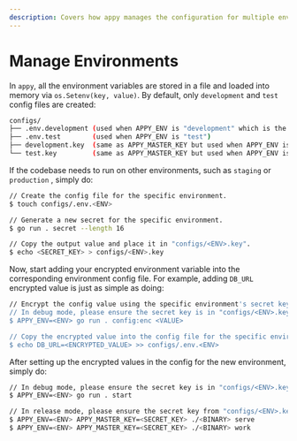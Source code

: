 ```yaml
---
description: Covers how appy manages the configuration for multiple environments securely.
---
```


# Manage Environments

In `appy`, all the environment variables are stored in a file and loaded into memory via `os.Setenv(key, value)`. By default, only `development` and `test` config files are created:

```bash
configs/
├── .env.development (used when APPY_ENV is "development" which is the default value)
├── .env.test        (used when APPY_ENV is "test")
├── development.key  (same as APPY_MASTER_KEY but used when APPY_ENV is "development")
└── test.key         (same as APPY_MASTER_KEY but used when APPY_ENV is "test")
```

If the codebase needs to run on other environments, such as `staging` or `production` , simply do:

```bash
// Create the config file for the specific environment.
$ touch configs/.env.<ENV>

// Generate a new secret for the specific environment.
$ go run . secret --length 16

// Copy the output value and place it in "configs/<ENV>.key".
$ echo <SECRET_KEY> > configs/<ENV>.key
```

Now, start adding your encrypted environment variable into the corresponding environment config file. For example, adding `DB_URL` encrypted value is just as simple as doing: 

```bash
// Encrypt the config value using the specific environment's secret key.
// In debug mode, please ensure the secret key is in "configs/<ENV>.key".
$ APPY_ENV=<ENV> go run . config:enc <VALUE>

// Copy the encrypted value into the config file for the specific environment.
$ echo DB_URL=<ENCRYPTED_VALUE> >> configs/.env.<ENV>
```

After setting up the encrypted values in the config for the new environment, simply do:

```bash
// In debug mode, please ensure the secret key is in "configs/<ENV>.key".
$ APPY_ENV=<ENV> go run . start

// In release mode, please ensure the secret key from "configs/<ENV>.key" is passed in.
$ APPY_ENV=<ENV> APPY_MASTER_KEY=<SECRET_KEY> ./<BINARY> serve
$ APPY_ENV=<ENV> APPY_MASTER_KEY=<SECRET_KEY> ./<BINARY> work
```

